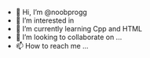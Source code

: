 - 👋 Hi, I’m @noobprogg
- 👀 I’m interested in 
- 🌱 I’m currently learning Cpp and HTML
- 💞️ I’m looking to collaborate on ...
- 📫 How to reach me ...

<!---
noobprogg/noobprogg is a ✨ special ✨ repository because its `README.md` (this file) appears on your GitHub profile.
You can click the Preview link to take a look at your changes.
--->
